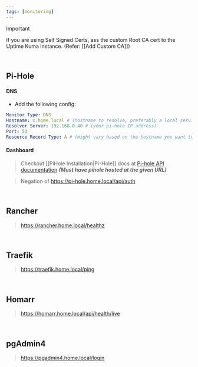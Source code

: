 ```yaml
---
tags: [monitoring]
---
```


> [!important] 
> If you are using Self Signed Certs, ass the custom Root CA cert to the Uptime Kuma Instance. (Refer: [[Add Custom CA]])

</br>

## Pi-Hole 

#### DNS

- Add the following config:
```yaml ln:False
Monitor Type: DNS
Hostname: x.home.local # (hostname to resolve, preferably a local service)
Resolver Server: 192.168.0.40 # (your pi-hole IP address)
Port: 53
Resource Record Type: A # (might vary based on the hostname you want to resolve)
```

#### Dashboard

> Checkout [[PiHole Installation|Pi-Hole]] docs at [Pi-hole API documentation](https://pi-hole.home.local/api/docs/)
> ***(Must have pihole hosted at the given URL)***

> Negation of
> https://pi-hole.home.local/api/auth


</br>

## Rancher

> https://rancher.home.local/healthz


</br>

## Traefik

> https://traefik.home.local/ping

</br>

## Homarr

> https://homarr.home.local/api/health/live

</br>

## pgAdmin4

> https://pgadmin4.home.local/login